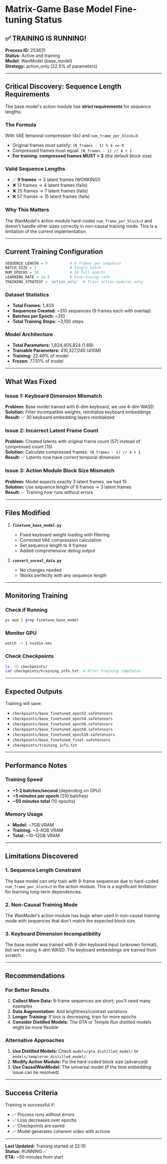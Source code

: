 # Matrix-Game Base Model Fine-tuning Status

## ✅ TRAINING IS RUNNING!

**Process ID:** 253631  
**Status:** Active and training  
**Model:** WanModel (base_model)  
**Strategy:** action_only (22.5% of parameters)

---

## Critical Discovery: Sequence Length Requirements

The base model's action module has **strict requirements** for sequence lengths:

### The Formula
With VAE temporal compression (4x) and `num_frame_per_block=3`:
- Original frames must satisfy: `(N_frames - 1) % 4 == 0`
- Compressed frames must equal: `(N_frames - 1) // 4 + 1`
- **For training: compressed frames MUST = 3** (the default block size)

### Valid Sequence Lengths
- ✅ **9 frames** → 3 latent frames (WORKING!)
- ❌ 13 frames → 4 latent frames (fails)
- ❌ 25 frames → 7 latent frames (fails)
- ❌ 57 frames → 15 latent frames (fails)

### Why This Matters
The WanModel's action module hard-codes `num_frame_per_block=3` and doesn't handle other sizes correctly in non-causal training mode. This is a limitation of the current implementation.

---

## Current Training Configuration

```python
SEQUENCE_LENGTH = 9          # 9 frames per sequence
BATCH_SIZE = 1               # Single batch
NUM_EPOCHS = 10              # 10 full epochs
LEARNING_RATE = 1e-5         # Fine-tuning rate
TRAINING_STRATEGY = 'action_only'  # Train action modules only
```

### Dataset Statistics
- **Total Frames:** 1,403
- **Sequences Created:** ~310 sequences (9 frames each with overlap)
- **Batches per Epoch:** ~310
- **Total Training Steps:** ~3,100 steps

### Model Architecture
- **Total Parameters:** 1,824,405,824 (1.8B)
- **Trainable Parameters:** 410,327,040 (410M)
- **Training:** 22.49% of model
- **Frozen:** 77.51% of model

---

## What Was Fixed

### Issue 1: Keyboard Dimension Mismatch
**Problem:** Base model trained with 6-dim keyboard, we use 4-dim WASD  
**Solution:** Filter incompatible weights, reinitialize keyboard embeddings  
**Result:** ✅ 30 keyboard embedding layers reinitialized

### Issue 2: Incorrect Latent Frame Count
**Problem:** Created latents with original frame count (57) instead of compressed count (15)  
**Solution:** Calculate compressed frames: `(N_frames - 1) // 4 + 1`  
**Result:** ✅ Latents now have correct temporal dimension

### Issue 3: Action Module Block Size Mismatch
**Problem:** Model expects exactly 3 latent frames, we had 15  
**Solution:** Use sequence length of 9 frames → 3 latent frames  
**Result:** ✅ Training now runs without errors

---

## Files Modified

1. **`finetune_base_model.py`**
   - Fixed keyboard weight loading with filtering
   - Corrected VAE compression calculation
   - Set sequence length to 9 frames
   - Added comprehensive debug output

2. **`convert_unreal_data.py`**
   - No changes needed
   - Works perfectly with any sequence length

---

## Monitoring Training

### Check if Running
```bash
ps aux | grep finetune_base_model
```

### Monitor GPU
```bash
watch -n 1 nvidia-smi
```

### Check Checkpoints
```bash
ls -lh checkpoints/
cat checkpoints/training_info.txt  # After training completes
```

---

## Expected Outputs

Training will save:
- `checkpoints/base_finetuned_epoch2.safetensors`
- `checkpoints/base_finetuned_epoch4.safetensors`
- `checkpoints/base_finetuned_epoch6.safetensors`
- `checkpoints/base_finetuned_epoch8.safetensors`
- `checkpoints/base_finetuned_epoch10.safetensors`
- `checkpoints/base_finetuned_final.safetensors`
- `checkpoints/training_info.txt`

---

## Performance Notes

### Training Speed
- **~1-2 batches/second** (depending on GPU)
- **~5 minutes per epoch** (310 batches)
- **~50 minutes total** (10 epochs)

### Memory Usage
- **Model:** ~7GB VRAM
- **Training:** ~3-4GB VRAM
- **Total:** ~10-12GB VRAM

---

## Limitations Discovered

### 1. Sequence Length Constraint
The base model can only train with 9-frame sequences due to hard-coded `num_frame_per_block=3` in the action module. This is a significant limitation for learning long-term dependencies.

### 2. Non-Causal Training Mode
The WanModel's action module has bugs when used in non-causal training mode with sequences that don't match the expected block size.

### 3. Keyboard Dimension Incompatibility
The base model was trained with 6-dim keyboard input (unknown format), but we're using 4-dim WASD. The keyboard embeddings are trained from scratch.

---

## Recommendations

### For Better Results
1. **Collect More Data:** 9-frame sequences are short; you'll need many examples
2. **Data Augmentation:** Add brightness/contrast variations
3. **Longer Training:** If loss is decreasing, train for more epochs
4. **Consider Distilled Models:** The GTA or Temple Run distilled models might be more flexible

### Alternative Approaches
1. **Use Distilled Models:** Check `models/gta_distilled_model/` or `models/templerun_distilled_model/`
2. **Modify Action Module:** Fix the hard-coded block size (advanced)
3. **Use CausalWanModel:** The universal model (if the time embedding issue can be resolved)

---

## Success Criteria

Training is successful if:
- ✅ Process runs without errors
- ✅ Loss decreases over epochs
- ✅ Checkpoints are saved
- ✅ Model generates coherent video with actions

---

**Last Updated:** Training started at 22:10  
**Status:** RUNNING ✅  
**ETA:** ~50 minutes from start

